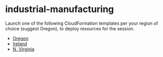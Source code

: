 # industrial-manufacturing

Launch one of the following CloudFormation templates per your region of choice (suggest Oregon), to deploy resources for the session.

  * [Oregon](https://us-west-2.console.aws.amazon.com/cloudformation/home?region=us-west-2#/stacks/create/review?templateURL=https://s3-us-west-2.amazonaws.com/industrial-architecture-workshop-us-west-2/2019-06-04/cfn-iiot-workshop.json&stackName=IIoTWS)
  * [Ireland](https://eu-west-1.console.aws.amazon.com/cloudformation/home?region=eu-west-1#/stacks/create/review?templateURL=https://s3-eu-west-1.amazonaws.com/industrial-architecture-workshop-eu-west-1/2019-06-04/cfn-iiot-workshop.json&stackName=IIoTWS)
  * [N. Virginia](https://us-east-1.console.aws.amazon.com/cloudformation/home?region=us-east-1#/stacks/create/review?templateURL=https://s3.amazonaws.com/industrial-architecture-workshop-us-east-1/2019-06-04/cfn-iiot-workshop.json&stackName=IIoTWS)

